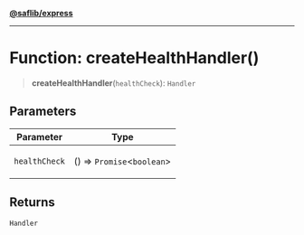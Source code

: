 [**@saflib/express**](../index.md)

***

# Function: createHealthHandler()

> **createHealthHandler**(`healthCheck`): `Handler`

## Parameters

<table>
<thead>
<tr>
<th>Parameter</th>
<th>Type</th>
</tr>
</thead>
<tbody>
<tr>
<td>

`healthCheck`

</td>
<td>

() => `Promise`\<`boolean`\>

</td>
</tr>
</tbody>
</table>

## Returns

`Handler`
